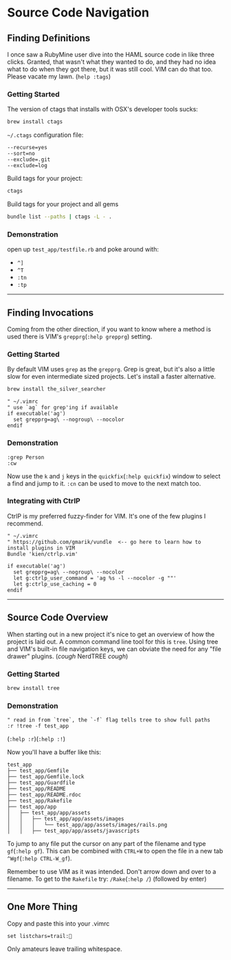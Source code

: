 # Source Code Navigation

## Finding Definitions
I once saw a RubyMine user dive into the HAML source code in like three clicks.  Granted, that wasn't what they wanted to do, and they had no idea what to do when they got there, but it was still cool.  VIM can do that too.  Please vacate my lawn. (`help :tags`)

### Getting Started
The version of ctags that installs with OSX's developer tools sucks:

```bash
brew install ctags
```

`~/.ctags` configuration file:
```
--recurse=yes
--sort=no
--exclude=.git
--exclude=log
```

Build tags for your project:
```bash
ctags
```

Build tags for your project and all gems
```bash
bundle list --paths | ctags -L - .
```

### Demonstration
open up `test_app/testfile.rb` and poke around with:
  - `^]`
  - `^T`
  - `:tn`
  - `:tp`

----
## Finding Invocations
Coming from the other direction, if you want to know where a method is used there is VIM's `grepprg`(`:help grepprg`) setting.

### Getting Started
By default VIM uses `grep` as the `grepprg`.  Grep is great, but it's also a little slow for even intermediate sized projects.  Let's install a faster alternative.

```bash
brew install the_silver_searcher
```

```vim
" ~/.vimrc
" use `ag` for grep'ing if available
if executable('ag')
  set grepprg=ag\ --nogroup\ --nocolor
endif
```

### Demonstration
```vim
:grep Person
:cw
```

Now use the `k` and `j` keys in the `quickfix`(`:help quickfix`) window to select a find and jump to it.  `:cn` can be used to move to the next match too.

### Integrating with CtrlP
CtrlP is my preferred fuzzy-finder for VIM.  It's one of the few plugins I recommend.

```vim
" ~/.vimrc
" https://github.com/gmarik/vundle  <-- go here to learn how to install plugins in VIM
Bundle 'kien/ctrlp.vim'

if executable('ag')
  set grepprg=ag\ --nogroup\ --nocolor
  let g:ctrlp_user_command = 'ag %s -l --nocolor -g ""'
  let g:ctrlp_use_caching = 0
endif
```

----
## Source Code Overview
When starting out in a new project it's nice to get an overview of how the project is laid out.  A common command line tool for this is `tree`.  Using tree and VIM's built-in file navigation keys, we can obviate the need for any "file drawer" plugins. (*cough* NerdTREE *cough*)

### Getting Started
```bash
brew install tree
```


### Demonstration
```vim
" read in from `tree`, the `-f` flag tells tree to show full paths
:r !tree -f test_app
```
(`:help :r`)(`:help :!`)

Now you'll have a buffer like this:
```
test_app
├── test_app/Gemfile
├── test_app/Gemfile.lock
├── test_app/Guardfile
├── test_app/README
├── test_app/README.rdoc
├── test_app/Rakefile
├── test_app/app
│   ├── test_app/app/assets
│   │   ├── test_app/app/assets/images
│   │   │   └── test_app/app/assets/images/rails.png
│   │   ├── test_app/app/assets/javascripts
```

To jump to any file put the cursor on any part of the filename and type `gf`(`:help gf`).  This can be combined with `CTRL+W` to open the file in a new tab `^Wgf`(`:help CTRL-W_gf`).

Remember to use VIM as it was intended.  Don't arrow down and over to a filename.  To get to the `Rakefile` try: `/Rake`(`:help /`) (followed by enter)

----
## One More Thing

Copy and paste this into your .vimrc

```vim
set listchars=trail:💩
```

Only amateurs leave trailing whitespace.
